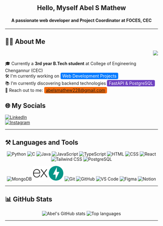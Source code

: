 <h2 align="center">Hello, Myself Abel S Mathew</h2>
<h4 align="center">A passionate web developer and Project Coordinator at FOCES, CEC</h4>

---

## 🧑‍💻 About Me

<p align="right">
  <img src="https://i.pinimg.com/originals/e3/36/4d/e3364d47d76500e9be0ec05fb74896a2.gif" width="250px"/>
</p>

🎓 Currently a **3rd year B.Tech student** at College of Engineering Chengannur (CEC)  
🛠️ I'm currently working on <span style="background:#007bff;color:white;padding:2px 6px;border-radius:4px;">Web Development Projects</span>  
📚 I'm currently discovering backend technologies <span style="background:#6f42c1;color:white;padding:2px 6px;border-radius:4px;"> FastAPI & PostgreSQL</span>  
📧 Reach out to me: <span style="background:#f66a0a;color:white;padding:2px 6px;border-radius:4px;">abelsmathew228@gmail.com</span>  

## 🌐 My Socials

[![LinkedIn](https://img.shields.io/badge/-LinkedIn-blue?style=flat&logo=linkedin)](https://linkedin.com/in/your-profile)  
[![Instagram](https://img.shields.io/badge/-Instagram-E4405F?style=flat&logo=instagram&logoColor=white)](https://instagram.com/your-profile)

---

## ⚒️ Languages and Tools

<p align="center">
  <!-- First Row -->
  <img src="https://img.icons8.com/color/48/000000/python.png" title="Python"/>
  <img src="https://img.icons8.com/color/48/000000/c-programming.png" title="C"/>
  <img src="https://img.icons8.com/color/48/000000/java-coffee-cup-logo.png" title="Java"/>
  <img src="https://img.icons8.com/color/48/000000/javascript.png" title="JavaScript"/>
  <img src="https://img.icons8.com/color/48/000000/typescript.png" title="TypeScript"/>
  <img src="https://img.icons8.com/color/48/000000/html-5--v1.png" title="HTML"/>
  <img src="https://img.icons8.com/color/48/000000/css3.png" title="CSS"/>
  <img src="https://img.icons8.com/plasticine/48/000000/react.png" title="React"/>
  <img src="https://img.icons8.com/color/48/tailwindcss.png" title="Tailwind CSS"/>
  <img src="https://img.icons8.com/color/48/000000/postgreesql.png" title="PostgreSQL"/>
</p>

<p align="center">
  <!-- Second Row -->
  <img src="https://img.icons8.com/external-tal-revivo-color-tal-revivo/48/external-mongodb-a-cross-platform-document-oriented-database-program-logo-color-tal-revivo.png" title="MongoDB"/>
  <img src="https://raw.githubusercontent.com/devicons/devicon/master/icons/express/express-original.svg" width="48" height="48" title="Express.js"/>
  <img src="https://raw.githubusercontent.com/devicons/devicon/master/icons/fastapi/fastapi-original.svg" width="48" height="48" title="FastAPI"/>
  <img src="https://img.icons8.com/color/48/000000/git.png" title="Git"/>
  <img src="https://img.icons8.com/ios-glyphs/48/000000/github.png" title="GitHub"/>
  <img src="https://img.icons8.com/color/48/000000/visual-studio-code-2019.png" title="VS Code"/>
  <img src="https://img.icons8.com/color/48/figma--v1.png" title="Figma"/>
  <img src="https://img.icons8.com/ios-filled/48/000000/notion.png" title="Notion"/>
</p>



---

## 📊 GitHub Stats

<p align="center">
  <img src="https://github-readme-stats.vercel.app/api?username=Abel2281&show_icons=true&theme=tokyonight" alt="Abel's GitHub stats" />
  <img src="https://github-readme-stats.vercel.app/api/top-langs/?username=Abel2281&layout=compact&theme=tokyonight" alt="Top languages" />
</p>

---
